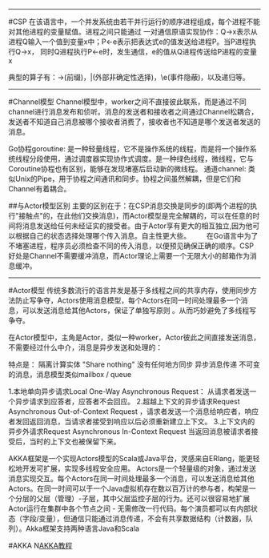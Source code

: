 
---
#CSP
在该语言中，一个并发系统由若干并行运行的顺序进程组成，每个进程不能对其他进程的变量赋值。进程之间只能通过 一对通信原语实现协作：Q->x表示从进程Q输入一个值到变量x中；P<-e表示把表达式e的值发送给进程P。当P进程执行Q->x， 同时Q进程执行P<-e时，发生通信，e的值从Q进程传送给P进程的变量x

典型的算子有：→(前缀)，|(外部非确定性选择)，\e(事件隐蔽)，以及递归等。



---
#Channel模型
Channel模型中，worker之间不直接彼此联系，而是通过不同channel进行消息发布和侦听。消息的发送者和接收者之间通过Channel松耦合，发送者不知道自己消息被哪个接收者消费了，接收者也不知道是哪个发送者发送的消息。

Go协程goroutine: 是一种轻量线程，它不是操作系统的线程，而是将一个操作系统线程分段使用，通过调度器实现协作式调度。是一种绿色线程，微线程，它与Coroutine协程也有区别，能够在发现堵塞后启动新的微线程。
通道channel: 类似Unix的Pipe，用于协程之间通讯和同步。协程之间虽然解耦，但是它们和Channel有着耦合。

##与Actor模型区别
主要的区别在于：在CSP消息交换是同步的(即两个进程的执行"接触点"的，在此他们交换消息)，而Actor模型是完全解耦的，可以在任意的时间将消息发送给任何未经证实的接受者。由于Actor享有更大的相互独立,因为他可以根据自己的状态选择处理哪个传入消息。自主性更大些。
　　在Go语言中为了不堵塞进程，程序员必须检查不同的传入消息，以便预见确保正确的顺序。CSP好处是Channel不需要缓冲消息，而Actor理论上需要一个无限大小的邮箱作为消息缓冲。

---
#Actor模型
传统多数流行的语言并发是基于多线程之间的共享内存，使用同步方法防止写争夺，Actors使用消息模型，每个Actors在同一时间处理最多一个消息，可以发送消息给其他Actors，保证了单独写原则 。从而巧妙避免了多线程写争夺。

在Actor模型中，主角是Actor，类似一种worker，Actor彼此之间直接发送消息，不需要经过什么中介，消息是异步发送和处理的：


特点是：
隔离计算实体
"Share nothing"
没有任何地方同步
异步消息传递
不可变的消息，消息模型类似mailbox / queue

1.本地单向异步请求Local One-Way Asynchronous Request：
从请求者发送一个异步请求到应答者，应答者不会回应。
2.超越上下文的异步请求Request Asynchronous Out-of-Context Request ，请求者发送一个消息给响应者，响应者发回返回消息，当请求者接受到响应以后必须重新建立上下文。
3.上下文内的异步外请求Request Asynchronous In-Context Request 当返回消息被请求者接受后，当时的上下文也被保留下来。




AKKA框架是一个实现Actors模型的Scala或Java平台，灵感来自ERlang，能更轻松地开发可扩展，实现多线程安全应用。
Actors是一个轻量级的对象，通过发送消息实现交互。每个Actors在同一时间处理最多一个消息，可以发送消息给其他Actors。在同一时间可以于一个Java虚拟机存在数以百万计的参与者，构架是一个分层的父层（管理）-子层，其中父层监控子层的行为。还可以很容易地扩展Actor运行在集群中各个节点之间 - 无需修改一行代码。每个演员都可以有内部状态（字段/变量），但通信只能通过消息传递，不会有共享数据结构（计数器，队列）。Akka框架支持两种语言Java和Scala

#AKKA
N[AKKA教程](http://www.jdon.com/concurrent/akka/tutorial.html)

